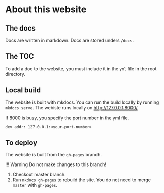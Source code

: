 # About this website

## The docs

Docs are written in markdown. Docs are stored unders `/docs`. 

## The TOC

To add a doc to the website, you must include it in the `yml` file in the root directory.

## Local build

The website is built with mkdocs. You can run the build locally by running `mkdocs serve`.
The webiste runs locally on http://127.0.0.1:8000/

If 8000 is busy, you specify the port number in the yml file.

`dev_addr: 127.0.0.1:<your-port-number>`

## To deploy

The website is built from the `gh-pages` branch.

!!! Warning
    Do not make changes to this branch!

1. Checkout master branch.
1. Run `mkdocs gh-pages` to rebuild the site.
    You do not need to merge `master` with `gh-pages`.
